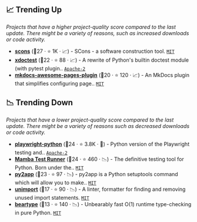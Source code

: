 ## 📈 Trending Up

_Projects that have a higher project-quality score compared to the last update. There might be a variety of reasons, such as increased downloads or code activity._

- <b><a href="https://github.com/SCons/scons">scons</a></b> (🥉27 ·  ⭐ 1K · 📈) - SCons - a software construction tool. <code><a href="http://bit.ly/34MBwT8">MIT</a></code>
- <b><a href="https://github.com/Erotemic/xdoctest">xdoctest</a></b> (🥉22 ·  ⭐ 88 · 📈) - A rewrite of Python's builtin doctest module (with pytest plugin.. <code><a href="http://bit.ly/3nYMfla">Apache-2</a></code>
- <b><a href="https://github.com/lukasgeiter/mkdocs-awesome-pages-plugin">mkdocs-awesome-pages-plugin</a></b> (🥉20 ·  ⭐ 120 · 📈) - An MkDocs plugin that simplifies configuring page.. <code><a href="http://bit.ly/34MBwT8">MIT</a></code> <code><img src="https://squidfunk.github.io/mkdocs-material/assets/favicon.png" style="display:inline;" width="13" height="13"></code>

## 📉 Trending Down

_Projects that have a lower project-quality score compared to the last update. There might be a variety of reasons such as decreased downloads or code activity._

- <b><a href="https://github.com/microsoft/playwright-python">playwright-python</a></b> (🥉24 ·  ⭐ 3.8K · 🐣) - Python version of the Playwright testing and.. <code><a href="http://bit.ly/3nYMfla">Apache-2</a></code>
- <b><a href="https://github.com/nestorsalceda/mamba">Mamba Test Runner</a></b> (🥉24 ·  ⭐ 460 · 📉) - The definitive testing tool for Python. Born under the.. <code><a href="http://bit.ly/34MBwT8">MIT</a></code>
- <b><a href="https://github.com/ronaldoussoren/py2app">py2app</a></b> (🥈23 ·  ⭐ 97 · 📉) - py2app is a Python setuptools command which will allow you to make.. <code><a href="http://bit.ly/34MBwT8">MIT</a></code>
- <b><a href="https://github.com/hakancelik96/unimport">unimport</a></b> (🥉17 ·  ⭐ 90 · 📉) - A linter, formatter for finding and removing unused import statements. <code><a href="http://bit.ly/34MBwT8">MIT</a></code>
- <b><a href="https://github.com/beartype/beartype">beartype</a></b> (🥉13 ·  ⭐ 140 · 📉) - Unbearably fast O(1) runtime type-checking in pure Python. <code><a href="http://bit.ly/34MBwT8">MIT</a></code>

